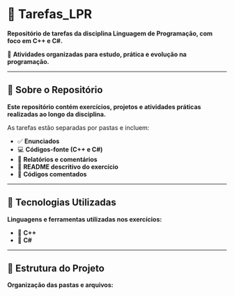 # 📘 Tarefas_LPR
**Repositório de tarefas da disciplina Linguagem de Programação, com foco em C++ e C#.**

🧠 **Atividades organizadas para estudo, prática e evolução na programação.**

---

## 📌 Sobre o Repositório
**Este repositório contém exercícios, projetos e atividades práticas realizadas ao longo da disciplina.**  

As tarefas estão separadas por pastas e incluem:  

- ✅ **Enunciados**  
- 💻 **Códigos-fonte (C++ e C#)**  
- 📝 **Relatórios e comentários**  
- 📄 **README descritivo do exercício**  
- 💬 **Códigos comentados**  

---

## 🧰 Tecnologias Utilizadas
**Linguagens e ferramentas utilizadas nos exercícios:**  

- 🔹 **C++**  
- 🔸 **C#**  

---

## 📁 Estrutura do Projeto
**Organização das pastas e arquivos:**  

